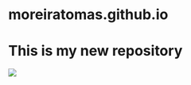 # moreiratomas.github.io

<body> 
<h1> This is my new repository</h1>
<img src="pitoco.jpg">
</body>

